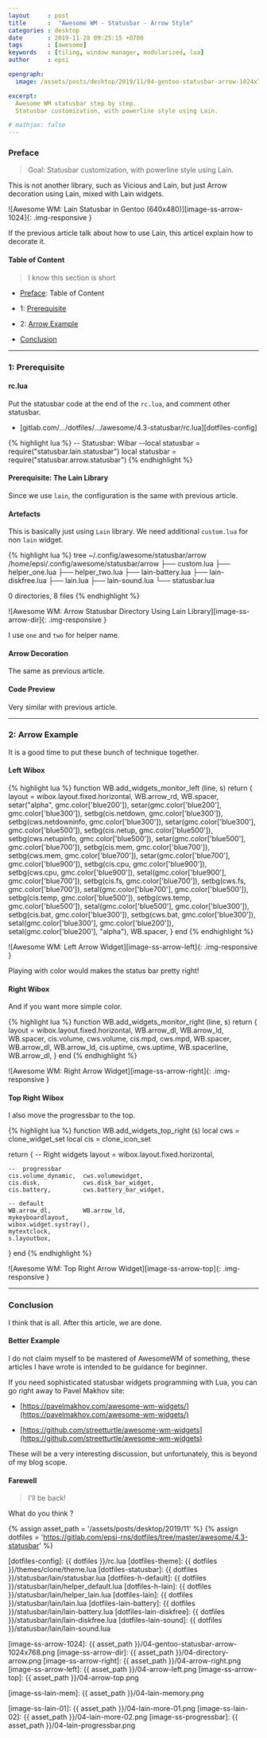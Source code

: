 ```yaml
---
layout     : post
title      :  "Awesome WM - Statusbar - Arrow Style"
categories : desktop
date       : 2019-11-28 09:25:15 +0700
tags       : [awesome]
keywords   : [tiling, window manager, modularized, lua]
author     : epsi

opengraph:
  image: /assets/posts/desktop/2019/11/04-gentoo-statusbar-arrow-1024x768.png

excerpt:
  Awesome WM statusbar step by step.
  Statusbar customization, with powerline style using Lain.

# mathjax: false
---
```


<a name="preface"></a>

### Preface

> Goal: Statusbar customization, with powerline style using Lain.

This is not another library, such as Vicious and Lain,
but just Arrow decoration using Lain, mixed with Lain widgets.

![Awesome WM: Lain Statusbar in Gentoo (640x480)][image-ss-arrow-1024]{: .img-responsive }

If the previous article talk about how to use Lain,
this articel explain how to decorate it.

#### Table of Content

> I know this section is short

* [Preface](#preface): Table of Content

* 1: [Prerequisite](#prerequisite)

* 2: [Arrow Example](#arrow-example)

* [Conclusion](#conclusion)

-- -- --

<a name="prerequisite"></a>

### 1: Prerequisite

#### rc.lua

Put the statusbar code at the end of the `rc.lua`,
and comment other statusbar.

*	[gitlab.com/.../dotfiles/.../awesome/4.3-statusbar/rc.lua][dotfiles-config]

{% highlight lua %}
-- Statusbar: Wibar
--local statusbar = require("statusbar.lain.statusbar")
local statusbar = require("statusbar.arrow.statusbar")
{% endhighlight %}

#### Prerequisite: The Lain Library

Since we use `lain`, the configuration is the same with previous article.

#### Artefacts

This is basically just using `Lain` library.
We need additional `custom.lua` for non `lain` widget.

{% highlight lua %}
tree ~/.config/awesome/statusbar/arrow
/home/epsi/.config/awesome/statusbar/arrow
├── custom.lua
├── helper_one.lua
├── helper_two.lua
├── lain-battery.lua
├── lain-diskfree.lua
├── lain.lua
├── lain-sound.lua
└── statusbar.lua

0 directories, 8 files
{% endhighlight %}

![Awesome WM: Arrow Statusbar Directory Using Lain Library][image-ss-arrow-dir]{: .img-responsive }

I use `one` and `two` for helper name.

#### Arrow Decoration

The same as previous article.

#### Code Preview

Very similar with previous article.

-- -- --

<a name="arrow-example"></a>

### 2: Arrow Example

It is a good time to put these bunch of technique together.

#### Left Wibox

{% highlight lua %}
function WB.add_widgets_monitor_left (line, s)
  return {
    layout = wibox.layout.fixed.horizontal,
    WB.arrow_rd,
    WB.spacer,
    setar("alpha",              gmc.color['blue200']),
    setar(gmc.color['blue200'], gmc.color['blue300']),
    setbg(cis.netdown,          gmc.color['blue300']),
    setbg(cws.netdowninfo,      gmc.color['blue300']),
    setar(gmc.color['blue300'], gmc.color['blue500']),
    setbg(cis.netup,            gmc.color['blue500']),
    setbg(cws.netupinfo,        gmc.color['blue500']),
    setar(gmc.color['blue500'], gmc.color['blue700']),
    setbg(cis.mem,              gmc.color['blue700']),
    setbg(cws.mem,              gmc.color['blue700']),
    setar(gmc.color['blue700'], gmc.color['blue900']),
    setbg(cis.cpu,              gmc.color['blue900']),
    setbg(cws.cpu,              gmc.color['blue900']),
    setal(gmc.color['blue900'], gmc.color['blue700']),
    setbg(cis.fs,               gmc.color['blue700']),
    setbg(cws.fs,               gmc.color['blue700']),
    setal(gmc.color['blue700'], gmc.color['blue500']),
    setbg(cis.temp,             gmc.color['blue500']),
    setbg(cws.temp,             gmc.color['blue500']),
    setal(gmc.color['blue500'], gmc.color['blue300']),
    setbg(cis.bat,              gmc.color['blue300']),
    setbg(cws.bat,              gmc.color['blue300']),
    setal(gmc.color['blue300'], gmc.color['blue200']),
    setal(gmc.color['blue200'], "alpha"),
    WB.spacer,
  }
end
{% endhighlight %}

![Awesome WM: Left Arrow Widget][image-ss-arrow-left]{: .img-responsive }

Playing with color would makes the status bar pretty right!

#### Right Wibox

And if you want more simple color.

{% highlight lua %}
function WB.add_widgets_monitor_right (line, s)
  return {
    layout = wibox.layout.fixed.horizontal,
    WB.arrow_dl,         WB.arrow_ld,
    WB.spacer,
    cis.volume,  cws.volume,
    cis.mpd,     cws.mpd,
    WB.spacer,
    WB.arrow_dl,         WB.arrow_ld,
    cis.uptime,          cws.uptime,
    WB.spacerline,
    WB.arrow_dl,
  }
end
{% endhighlight %}

![Awesome WM: Right Arrow Widget][image-ss-arrow-right]{: .img-responsive }

#### Top Right Wibox

I also move the progressbar to the top.

{% highlight lua %}
function WB.add_widgets_top_right (s)
  local cws = clone_widget_set
  local cis = clone_icon_set

  return { -- Right widgets
    layout = wibox.layout.fixed.horizontal,

    --  progressbar
    cis.volume_dynamic,  cws.volumewidget,
    cis.disk,            cws.disk_bar_widget,
    cis.battery,         cws.battery_bar_widget,

    -- default
    WB.arrow_dl,         WB.arrow_ld,
    mykeyboardlayout,
    wibox.widget.systray(),
    mytextclock,
    s.layoutbox,
  }
end
{% endhighlight %}

![Awesome WM: Top Right Arrow Widget][image-ss-arrow-top]{: .img-responsive }


-- -- --

<a name="conclusion"></a>

### Conclusion

I think that is all. After this article, we are done.

#### Better Example

I do not claim myself to be mastered of AwesomeWM of something,
these articles I have wrote is intended to be guidance for beginner.

If you need sophisticated statusbar widgets programming with Lua,
you can go right away to Pavel Makhov site:

* [https://pavelmakhov.com/awesome-wm-widgets/](https://pavelmakhov.com/awesome-wm-widgets/)

* [https://github.com/streetturtle/awesome-wm-widgets](https://github.com/streetturtle/awesome-wm-widgets)

These will be a very interesting discussion,
but unfortunately, this is beyond of my blog scope.

#### Farewell

> I'll be back!

What do you think ?

[//]: <> ( -- -- -- links below -- -- -- )

{% assign asset_path = '/assets/posts/desktop/2019/11' %}
{% assign dotfiles = 'https://gitlab.com/epsi-rns/dotfiles/tree/master/awesome/4.3-statusbar' %}

[lain-wiki]:            https://github.com/lcpz/lain/wiki

[dotfiles-config]:      {{ dotfiles }}/rc.lua
[dotfiles-theme]:       {{ dotfiles }}/themes/clone/theme.lua
[dotfiles-statusbar]:   {{ dotfiles }}/statusbar/lain/statusbar.lua
[dotfiles-h-default]:   {{ dotfiles }}/statusbar/lain/helper_default.lua
[dotfiles-h-lain]:      {{ dotfiles }}/statusbar/lain/helper_lain.lua
[dotfiles-lain]:        {{ dotfiles }}/statusbar/lain/lain.lua
[dotfiles-lain-battery]:    {{ dotfiles }}/statusbar/lain/lain-battery.lua
[dotfiles-lain-diskfree]:   {{ dotfiles }}/statusbar/lain/lain-diskfree.lua
[dotfiles-lain-sound]:      {{ dotfiles }}/statusbar/lain/lain-sound.lua

[image-ss-arrow-1024]:  {{ asset_path }}/04-gentoo-statusbar-arrow-1024x768.png
[image-ss-arrow-dir]:   {{ asset_path }}/04-directory-arrow.png
[image-ss-arrow-right]: {{ asset_path }}/04-arrow-right.png
[image-ss-arrow-left]:  {{ asset_path }}/04-arrow-left.png
[image-ss-arrow-top]:   {{ asset_path }}/04-arrow-top.png

[image-ss-lain-mem]:    {{ asset_path }}/04-lain-memory.png

[image-ss-lain-01]:     {{ asset_path }}/04-lain-more-01.png
[image-ss-lain-02]:     {{ asset_path }}/04-lain-more-02.png
[image-ss-progressbar]: {{ asset_path }}/04-lain-progressbar.png
